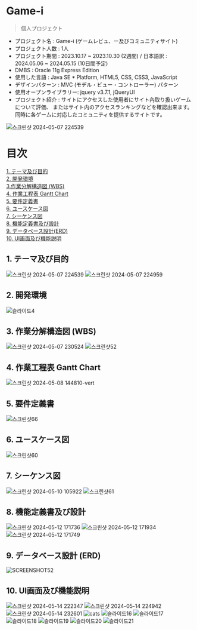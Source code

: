 Game-i
==========
>個人プロジェクト

- プロジェクト名 : Game-i (ゲームレビュ、ー及びコミュニティサイト) <br>
- プロジェクト人数 : 1人 <br>
- プロジェクト期間 : 2023.10.17 ~ 2023.10.30 (2週間) / 日本語訳 : 2024.05.06 ~ 2024.05.15 (10日間予定) <br>
- DMBS : Oracle 11g Express Edition <br>
- 使用した言語 : Java SE * Platform, HTML5, CSS, CSS3, JavaScript <br>
- デザインパターン : MVC (モデル・ビュー・コントローラー) パターン <br>
- 使用オープンライブラリー: jquery v3.7.1, jQueryUI <br>
- プロジェクト紹介 : サイトにアクセスした使用者にサイト內取り扱いゲームについて評価、
またはサイト内のアクセスランキングなどを確認出来ます。同時に各ゲームに対応したコミュニティを提供するサイトです。

![스크린샷 2024-05-07 224539](https://github.com/Joyfuler/game-i_japanese/assets/137759165/12780bd6-1ada-4b19-bfdb-b498291b6e3d)

# 目次
[1. テーマ及び目的](https://github.com/Joyfuler/game-i_japanese?tab=readme-ov-file#1-%E3%83%86%E3%83%BC%E3%83%9E%E5%8F%8A%E3%81%B3%E7%9B%AE%E7%9A%84)<br>
[2. 開発環境](https://github.com/Joyfuler/game-i_japanese?tab=readme-ov-file#2-%E9%96%8B%E7%99%BA%E7%92%B0%E5%A2%83)<br>
[3.作業分解構造図 (WBS)](https://github.com/Joyfuler/game-i_japanese?tab=readme-ov-file#3-%E4%BD%9C%E6%A5%AD%E5%88%86%E8%A7%A3%E6%A7%8B%E9%80%A0%E5%9B%B3-wbs) <br>
[4. 作業工程表 Gantt Chart](https://github.com/Joyfuler/game-i_japanese?tab=readme-ov-file#4-%E4%BD%9C%E6%A5%AD%E5%B7%A5%E7%A8%8B%E8%A1%A8-gantt-chart) <br>
[5. 要件定義書 ](https://github.com/Joyfuler/game-i_japanese?tab=readme-ov-file#5-%E8%A6%81%E4%BB%B6%E5%AE%9A%E7%BE%A9%E6%9B%B8) <br>
[6. ユースケース図](https://github.com/Joyfuler/game-i_japanese?tab=readme-ov-file#6-%E3%83%A6%E3%83%BC%E3%82%B9%E3%82%B1%E3%83%BC%E3%82%B9%E5%9B%B3) <br>
[7. シーケンス図](https://github.com/Joyfuler/game-i_japanese?tab=readme-ov-file#7-%E3%82%B7%E3%83%BC%E3%82%B1%E3%83%B3%E3%82%B9%E5%9B%B3) <br>
[8. 機能定義書及び設計](https://github.com/Joyfuler/game-i_japanese?tab=readme-ov-file#8-%E6%A9%9F%E8%83%BD%E5%AE%9A%E7%BE%A9%E6%9B%B8%E5%8F%8A%E3%81%B3%E8%A8%AD%E8%A8%88) <br>
[9. データベース設計(ERD)](https://github.com/Joyfuler/game-i_japanese?tab=readme-ov-file#9-%E3%83%87%E3%83%BC%E3%82%BF%E3%83%99%E3%83%BC%E3%82%B9%E8%A8%AD%E8%A8%88-erd) <br>
[10. UI画面及び機能説明](https://github.com/Joyfuler/game-i_japanese?tab=readme-ov-file#10-ui%E7%94%BB%E9%9D%A2%E5%8F%8A%E3%81%B3%E6%A9%9F%E8%83%BD%E8%AA%AC%E6%98%8E)<br>


## 1. テーマ及び目的
![스크린샷 2024-05-07 224539](https://github.com/Joyfuler/game-i_japanese/assets/137759165/12780bd6-1ada-4b19-bfdb-b498291b6e3d)
![스크린샷 2024-05-07 224959](https://github.com/Joyfuler/game-i_japanese/assets/137759165/c2410033-9dc4-4fab-8b8a-37a4cf476f67)


## 2. 開発環境
![슬라이드4](https://github.com/Joyfuler/webPro/assets/137759165/15bdafc3-2d02-49a8-9a65-1dd10aeabcc6)


## 3. 作業分解構造図 (WBS)
![스크린샷 2024-05-07 230524](https://github.com/Joyfuler/game-i_japanese/assets/137759165/d935242a-498e-415a-9403-006ad58d4f86)
![스크린샷52](https://github.com/Joyfuler/game-i_japanese/assets/137759165/eea9d7a1-7bb1-4d91-8741-e097415dd8c1)


## 4. 作業工程表 Gantt Chart
![스크린샷 2024-05-08 144810-vert](https://github.com/Joyfuler/game-i_japanese/assets/137759165/d04c2923-e375-4c3c-a742-bafbfac0f646)


## 5. 要件定義書
![스크린샷66](https://github.com/Joyfuler/game-i_japanese/assets/137759165/dfeeffd6-2331-4084-81b6-082f13412956)


## 6. ユースケース図
![스크린샷60](https://github.com/Joyfuler/game-i_japanese/assets/137759165/a68f3094-66d2-4e25-9018-f7ab4fe0614b)


## 7. シーケンス図
![스크린샷 2024-05-10 105922](https://github.com/Joyfuler/game-i_japanese/assets/137759165/edf3d317-7a0c-4524-89a6-eba181f6c6fe)
![스크린샷61](https://github.com/Joyfuler/game-i_japanese/assets/137759165/bf991bae-24bd-4e3f-bf1c-2ec93cb4db00)


## 8. 機能定義書及び設計
![스크린샷 2024-05-12 171736](https://github.com/Joyfuler/game-i_japanese/assets/137759165/160f6ed9-8a86-4f62-8853-ecc796740102)
![스크린샷 2024-05-12 171934](https://github.com/Joyfuler/game-i_japanese/assets/137759165/95cd9873-353f-48d7-bb18-8b553a550fb3)
![스크린샷 2024-05-12 171749](https://github.com/Joyfuler/game-i_japanese/assets/137759165/ebfb3be0-06a4-4e2f-803c-ccb17f2e125f)


## 9. データベース設計 (ERD)
![SCREENSHOT52](https://github.com/Joyfuler/game-i_japanese/assets/137759165/505c48b6-58f0-4e2e-b9ce-c75da9735ad2)


## 10. UI画面及び機能説明
![스크린샷 2024-05-14 222347](https://github.com/Joyfuler/game-i_japanese/assets/137759165/f9c1a00a-ca96-4f3f-9840-0c07aff6afab)
![스크린샷 2024-05-14 224942](https://github.com/Joyfuler/game-i_japanese/assets/137759165/937461a3-942c-4359-97f3-38693316ec0d)
![스크린샷 2024-05-14 232601](https://github.com/Joyfuler/game-i_japanese/assets/137759165/bed2bb1a-d404-424b-b7ef-8c8690576275)
![cats](https://github.com/Joyfuler/game-i_japanese/assets/137759165/ba0e2ed6-4ffe-403e-9ea9-05656e6ae5a1)
![슬라이드16](https://github.com/Joyfuler/webPro/assets/137759165/12e0a526-9cf8-4e29-ab26-183d95d074c2)
![슬라이드17](https://github.com/Joyfuler/webPro/assets/137759165/12861b36-d276-4b57-b5db-9df877490291)
![슬라이드18](https://github.com/Joyfuler/webPro/assets/137759165/da796421-9bf3-461c-87de-25794d10b7b8)
![슬라이드19](https://github.com/Joyfuler/webPro/assets/137759165/a5c3dc94-660c-4478-857a-ff894b6fbace)
![슬라이드20](https://github.com/Joyfuler/webPro/assets/137759165/93245fc4-ea2c-4d4b-b209-89b1bccd73ac)
![슬라이드21](https://github.com/Joyfuler/webPro/assets/137759165/f6c40cfa-a29a-4390-a5a0-f8d7e5005e34)
